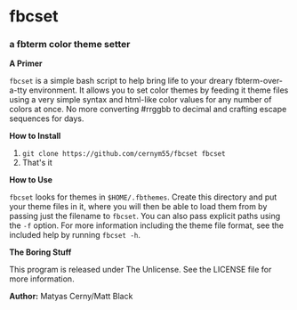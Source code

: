 # fbcset

### a fbterm color theme setter

**A Primer**

`fbcset` is a simple bash script to help bring life to your dreary fbterm-over-a-tty environment. It allows you to set color themes by feeding it theme files using a very simple syntax and html-like color values for any number of colors at once. No more converting #rrggbb to decimal and crafting escape sequences for days.

**How to Install**

1. `git clone https://github.com/cernym55/fbcset fbcset`
2. That's it

**How to Use**

`fbcset` looks for themes in `$HOME/.fbthemes`. Create this directory and put your theme files in it, where you will then be able to load them from by passing just the filename to `fbcset`. You can also pass explicit paths using the `-f` option. For more information including the theme file format, see the included help by running `fbcset -h`.

**The Boring Stuff**

This program is released under The Unlicense. See the LICENSE file for more information.

**Author:** Matyas Cerny/Matt Black
